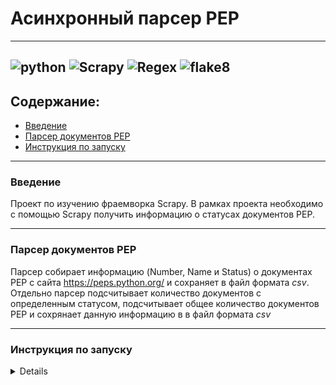 # Асинхронный парсер PEP

---
![python](https://img.shields.io/badge/Python-3.9-green)
![Scrapy](https://img.shields.io/badge/Scrapy-2.5.1-green)
![Regex](https://img.shields.io/badge/Regex-grey)
![flake8](https://img.shields.io/badge/flake8-4.0.1-green)
---
## Содержание:
- [Введение](#introduction)
- [Парсер документов PEP](#parser-parsing-pep-documents)
- [Инструкция по запуску](#instruction-to-start)

---
### <anchor>Введение</anchor>
Проект по изучению фраемворка Scrapy. В рамках проекта необходимо с помощью Scrapy
получить информацию о статусах документов PEP.

----
### <anchor>Парсер документов PEP</anchor>
Парсер собирает информацию (Number, Name и Status) о документах PEP с сайта
https://peps.python.org/ и сохраняет в файл формата _csv_.
Отдельно парсер подсчитывает количество документов с определенным статусом, подсчитывает
общее количество документов PEP и сохрянает данную информацию в в файл формата _csv_

----
### <anchor>Инструкция по запуску</anchor>
<details>

1. Склонируйту проект `git clone git@github.com:Andrey-Kugubaev/bs4_parser_pep.git`
2. Установите и запустите виртуальное окружение `python -m venv venv` или `python3 -m venv venv`,
далее `source venv/Scripts/activate` или `source venv/bin/activate`
3. Установите зависимости `pip install -r requirements.txt`
4. Запустите парсер `scrapy crawl pep`

</details>